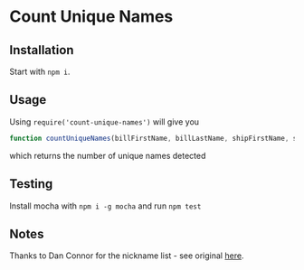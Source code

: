 # Count Unique Names

## Installation
Start with `npm i`.

## Usage
Using `require('count-unique-names')` will give you
```javascript
function countUniqueNames(billFirstName, billLastName, shipFirstName, shipLastName, billNameOnCard)
``` 
which returns the number of unique names detected

## Testing
Install mocha with `npm i -g mocha` and run `npm test`

## Notes
Thanks to Dan Connor for the nickname list - see original [here](https://github.com/onyxrev/common_nickname_csv).
